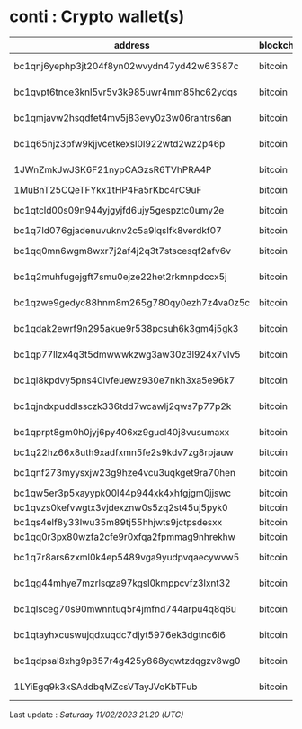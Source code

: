 # conti : Crypto wallet(s)

| address | blockchain | Balance |
|---|---|---|
| bc1qnj6yephp3jt204f8yn02wvydn47yd42w63587c | bitcoin | $ 2011769 |
| bc1qvpt6tnce3knl5vr5v3k985uwr4mm85hc62ydqs | bitcoin | $ 438246 |
| bc1qmjavw2hsqdfet4mv5j83evy0z3w06rantrs6an | bitcoin | $ 483825 |
| bc1q65njz3pfw9kjjvcetkexsl0l922wtd2wz2p46p | bitcoin | $ 5377027 |
| 1JWnZmkJwJSK6F21nypCAGzsR6TVhPRA4P | bitcoin | $ 2523038 |
| 1MuBnT25CQeTFYkx1tHP4Fa5rKbc4rC9uF | bitcoin | $ 1941 |
| bc1qtcld00s09n944yjgyjfd6ujy5gespztc0umy2e | bitcoin | $ 451328 |
| bc1q7ld076gjadenuvuknv2c5a9lqslfk8verdkf07 | bitcoin | $ 91928 |
| bc1qq0mn6wgm8wxr7j2af4j2q3t7stscesqf2afv6v | bitcoin | $ 316585 |
| bc1q2muhfugejgft7smu0ejze22het2rkmnpdccx5j | bitcoin | $ 345309 |
| bc1qzwe9gedyc88hnm8m265g780qy0ezh7z4va0z5c | bitcoin | $ 168135 |
| bc1qdak2ewrf9n295akue9r538pcsuh6k3gm4j5gk3 | bitcoin | $ 152921 |
| bc1qp77llzx4q3t5dmwwwkzwg3aw30z3l924x7vlv5 | bitcoin | $ 202505 |
| bc1ql8kpdvy5pns40lvfeuewz930e7nkh3xa5e96k7 | bitcoin | $ 170895 |
| bc1qjndxpuddlssczk336tdd7wcawlj2qws7p77p2k | bitcoin | $ 150062 |
| bc1qprpt8gm0h0jyj6py406xz9gucl40j8vusumaxx | bitcoin | $ 100918 |
| bc1q22hz66x8uth9xadfxmn5fe2s9kdv7zg8rpjauw | bitcoin | $ 99579 |
| bc1qnf273myysxjw23g9hze4vcu3uqkget9ra70hen | bitcoin | $ 703100 |
| bc1qw5er3p5xayypk00l44p944xk4xhfgjgm0jjswc | bitcoin | $ 0 |
| bc1qvzs0kefvwgtx3vjdexznw0s5zq2st45uj5pyk0 | bitcoin | $ 497 |
| bc1qs4elf8y33lwu35m89tj55hhjwts9jctpsdesxx | bitcoin | $ 0 |
| bc1qq0r3px80wzfa2cfe9r0xfqa2fpmmag9nhrekhw | bitcoin | $ 0 |
| bc1q7r8ars6zxml0k4ep5489vga9yudpvqaecywvw5 | bitcoin | $ 451395 |
| bc1qg44mhye7mzrlsqza97kgsl0kmppcvfz3lxnt32 | bitcoin | $ 508595 |
| bc1qlsceg70s90mwnntuq5r4jmfnd744arpu4q8q6u | bitcoin | $ 756975 |
| bc1qtayhxcuswujqdxuqdc7djyt5976ek3dgtnc6l6 | bitcoin | $ 203101 |
| bc1qdpsal8xhg9p857r4g425y868yqwtzdqgzv8wg0 | bitcoin | $ 598980 |
| 1LYiEgq9k3xSAddbqMZcsVTayJVoKbTFub | bitcoin | $ 1118168 |

Last update : _Saturday 11/02/2023 21.20 (UTC)_

